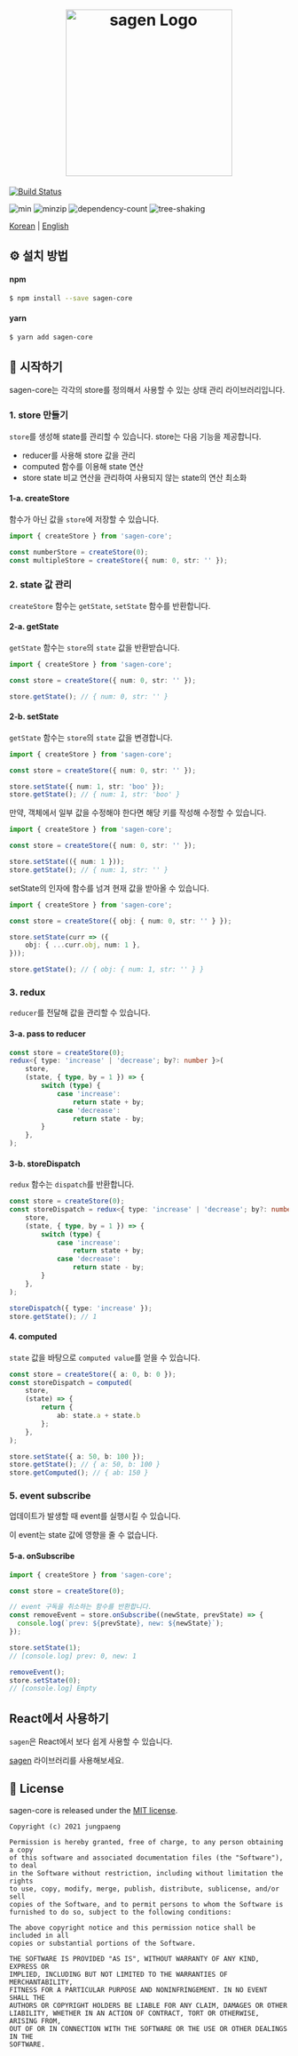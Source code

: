<h1 align=center style="max-width: 100%;">
  <img width="300" alt="sagen Logo" src="https://user-images.githubusercontent.com/26024412/101279836-780ddb80-3808-11eb-9ff5-69693c56373e.png" style="max-width: 100%;"><br/>
</h1>

[![Build Status](https://travis-ci.com/jungpaeng/sagen-core.svg?branch=main)](https://travis-ci.com/jungpaeng/sagen-core)

![min](https://badgen.net/bundlephobia/min/sagen-core@latest)
![minzip](https://badgen.net/bundlephobia/minzip/sagen-core@latest)
![dependency-count](https://badgen.net/bundlephobia/dependency-count/sagen-core@latest)
![tree-shaking](https://badgen.net/bundlephobia/tree-shaking/sagen-core@latest)

[Korean](https://github.com/jungpaeng/sagen-core/blob/main/readme-kr.md) | [English](https://github.com/jungpaeng/sagen-core/blob/main/readme.md)

## ⚙ 설치 방법
#### npm
```bash
$ npm install --save sagen-core
```
#### yarn
```bash
$ yarn add sagen-core
```

## 🏃 시작하기

sagen-core는 각각의 store를 정의해서 사용할 수 있는 상태 관리 라이브러리입니다.

### 1. store 만들기

`store`를 생성해 state를 관리할 수 있습니다. store는 다음 기능을 제공합니다.

- reducer를 사용해 store 값을 관리
- computed 함수를 이용해 state 연산
- store state 비교 연산을 관리하여 사용되지 않는 state의 연산 최소화

#### 1-a. createStore

함수가 아닌 값을 `store`에 저장할 수 있습니다.

```typescript
import { createStore } from 'sagen-core';

const numberStore = createStore(0);
const multipleStore = createStore({ num: 0, str: '' });
```

### 2. state 값 관리

`createStore` 함수는 `getState`, `setState` 함수를 반환합니다.

#### 2-a. getState

`getState` 함수는 `store`의 `state` 값을 반환받습니다.

```typescript
import { createStore } from 'sagen-core';

const store = createStore({ num: 0, str: '' });

store.getState(); // { num: 0, str: '' }
```

#### 2-b. setState

`getState` 함수는 `store`의 `state` 값을 변경합니다.

```typescript
import { createStore } from 'sagen-core';

const store = createStore({ num: 0, str: '' });

store.setState({ num: 1, str: 'boo' });
store.getState(); // { num: 1, str: 'boo' }
```

만약, 객체에서 일부 값을 수정해야 한다면 해당 키를 작성해 수정할 수 있습니다.

```typescript
import { createStore } from 'sagen-core';

const store = createStore({ num: 0, str: '' });

store.setState(({ num: 1 }));
store.getState(); // { num: 1, str: '' }
```

setState의 인자에 함수를 넘겨 현재 값을 받아올 수 있습니다.

```typescript
import { createStore } from 'sagen-core';

const store = createStore({ obj: { num: 0, str: '' } });

store.setState(curr => ({
    obj: { ...curr.obj, num: 1 },
}));

store.getState(); // { obj: { num: 1, str: '' } }
```

### 3. redux

`reducer`를 전달해 값을 관리할 수 있습니다.

#### 3-a. pass to reducer

```typescript jsx
const store = createStore(0);
redux<{ type: 'increase' | 'decrease'; by?: number }>(
    store,
    (state, { type, by = 1 }) => {
        switch (type) {
            case 'increase':
                return state + by;
            case 'decrease':
                return state - by;
        }
    },
);
```

#### 3-b. storeDispatch

`redux` 함수는 `dispatch`를 반환합니다.

```typescript jsx
const store = createStore(0);
const storeDispatch = redux<{ type: 'increase' | 'decrease'; by?: number }>(
    store,
    (state, { type, by = 1 }) => {
        switch (type) {
            case 'increase':
                return state + by;
            case 'decrease':
                return state - by;
        }
    },
);

storeDispatch({ type: 'increase' });
store.getState(); // 1
```

#### 4. computed

`state` 값을 바탕으로 `computed value`를 얻을 수 있습니다.

```typescript jsx
const store = createStore({ a: 0, b: 0 });
const storeDispatch = computed(
    store,
    (state) => {
        return {
            ab: state.a + state.b
        };
    },
);

store.setState({ a: 50, b: 100 });
store.getState(); // { a: 50, b: 100 }
store.getComputed(); // { ab: 150 }
```

### 5. event subscribe

업데이트가 발생할 때 event를 실행시킬 수 있습니다.

이 event는 state 값에 영향을 줄 수 없습니다.

#### 5-a. onSubscribe

```ts
import { createStore } from 'sagen-core';

const store = createStore(0);

// event 구독을 취소하는 함수를 반환합니다.
const removeEvent = store.onSubscribe((newState, prevState) => {
  console.log(`prev: ${prevState}, new: ${newState}`);
});

store.setState(1);
// [console.log] prev: 0, new: 1

removeEvent();
store.setState(0);
// [console.log] Empty
```

## React에서 사용하기

`sagen`은 React에서 보다 쉽게 사용할 수 있습니다.

[sagen](https://www.npmjs.com/package/sagen) 라이브러리를 사용해보세요.

## 📜 License
sagen-core is released under the [MIT license](https://github.com/jungpaeng/sagen-core/blob/main/LICENSE).

```
Copyright (c) 2021 jungpaeng

Permission is hereby granted, free of charge, to any person obtaining a copy
of this software and associated documentation files (the "Software"), to deal
in the Software without restriction, including without limitation the rights
to use, copy, modify, merge, publish, distribute, sublicense, and/or sell
copies of the Software, and to permit persons to whom the Software is
furnished to do so, subject to the following conditions:

The above copyright notice and this permission notice shall be included in all
copies or substantial portions of the Software.

THE SOFTWARE IS PROVIDED "AS IS", WITHOUT WARRANTY OF ANY KIND, EXPRESS OR
IMPLIED, INCLUDING BUT NOT LIMITED TO THE WARRANTIES OF MERCHANTABILITY,
FITNESS FOR A PARTICULAR PURPOSE AND NONINFRINGEMENT. IN NO EVENT SHALL THE
AUTHORS OR COPYRIGHT HOLDERS BE LIABLE FOR ANY CLAIM, DAMAGES OR OTHER
LIABILITY, WHETHER IN AN ACTION OF CONTRACT, TORT OR OTHERWISE, ARISING FROM,
OUT OF OR IN CONNECTION WITH THE SOFTWARE OR THE USE OR OTHER DEALINGS IN THE
SOFTWARE.
```